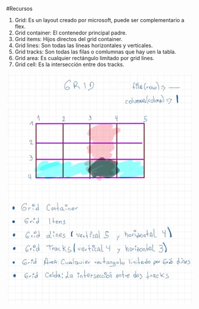 #Recursos

1. Grid: Es un layout creado por microsoft, puede ser complementario a flex.
2. Grid container: El contenedor principal padre.
3. Grid items: Hijos directos del grid container.
4. Grid lines: Son todas las líneas horizontales y verticales.
5. Grid tracks: Son todas las filas o comlumnas que hay uen la tabla.
6. Grid area: Es cualquier rectángulo limitado por grid lines.
7. Grid cell: Es la intersección entre dos tracks.

![alt text](image.png)